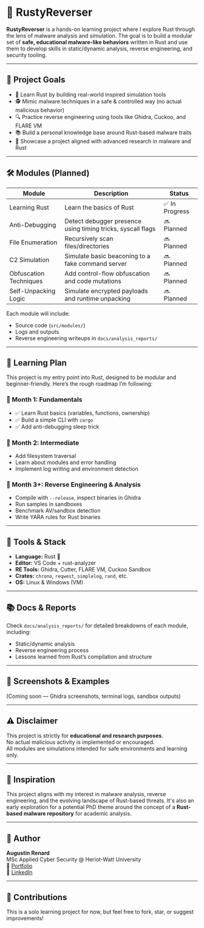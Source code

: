 # 🦀 RustyReverser

**RustyReverser** is a hands-on learning project where I explore Rust through the lens of malware analysis and simulation. The goal is to build a modular set of **safe, educational malware-like behaviors** written in Rust and use them to develop skills in static/dynamic analysis, reverse engineering, and security tooling.

---

## 🎯 Project Goals

- 🔧 Learn Rust by building real-world inspired simulation tools
- 🕵️ Mimic malware techniques in a safe & controlled way (no actual malicious behavior)
- 🔍 Practice reverse engineering using tools like Ghidra, Cuckoo, and FLARE VM
- 📚 Build a personal knowledge base around Rust-based malware traits
- 📎 Showcase a project aligned with advanced research in malware and Rust

---

## 🛠️ Modules (Planned)

| Module                | Description                                       | Status     |
|----------------------|---------------------------------------------------|------------|
| Learning Rust       | Learn the basics of Rust | ✅ In Progress |
| Anti-Debugging        | Detect debugger presence using timing tricks, syscall flags | 🔜 Planned |
| File Enumeration      | Recursively scan files/directories                | 🔜 Planned |
| C2 Simulation         | Simulate basic beaconing to a fake command server | 🔜 Planned |
| Obfuscation Techniques| Add control-flow obfuscation and code mutations   | 🔜 Planned |
| Self-Unpacking Logic  | Simulate encrypted payloads and runtime unpacking | 🔜 Planned |

Each module will include:
- Source code (`src/modules/`)
- Logs and outputs
- Reverse engineering writeups in `docs/analysis_reports/`

---

## 🧠 Learning Plan

This project is my entry point into Rust, designed to be modular and beginner-friendly. Here’s the rough roadmap I’m following:

### 📅 Month 1: Fundamentals
- ✅ Learn Rust basics (variables, functions, ownership)
- ✅ Build a simple CLI with `cargo`
- ✅ Add anti-debugging sleep trick

### 📅 Month 2: Intermediate
- Add filesystem traversal
- Learn about modules and error handling
- Implement log writing and environment detection

### 📅 Month 3+: Reverse Engineering & Analysis
- Compile with `--release`, inspect binaries in Ghidra
- Run samples in sandboxes
- Benchmark AV/sandbox detection
- Write YARA rules for Rust binaries

---

## 🧪 Tools & Stack

- **Language:** Rust 🦀
- **Editor:** VS Code + rust-analyzer
- **RE Tools:** Ghidra, Cutter, FLARE VM, Cuckoo Sandbox
- **Crates:** `chrono`, `reqwest`, `simplelog`, `rand`, etc.
- **OS:** Linux & Windows (VM)

---

## 📚 Docs & Reports

Check `docs/analysis_reports/` for detailed breakdowns of each module, including:
- Static/dynamic analysis
- Reverse engineering process
- Lessons learned from Rust’s compilation and structure

---

## 📸 Screenshots & Examples

(Coming soon — Ghidra screenshots, terminal logs, sandbox outputs)

---

## ⚠️ Disclaimer

This project is strictly for **educational and research purposes**.  
No actual malicious activity is implemented or encouraged.  
All modules are simulations intended for safe environments and learning only.

---

## 📌 Inspiration

This project aligns with my interest in malware analysis, reverse engineering, and the evolving landscape of Rust-based threats. It's also an early exploration for a potential PhD theme around the concept of a **Rust-based malware repository** for academic analysis.

---

## 👤 Author

**Augustin Renard**  
MSc Applied Cyber Security @ Heriot-Watt University  
🔗 [Portfolio](https://augmaster.github.io)  
🔗 [LinkedIn](https://linkedin.com/in/augustin-renard-986855179)

---

## 🌱 Contributions

This is a solo learning project for now, but feel free to fork, star, or suggest improvements!
